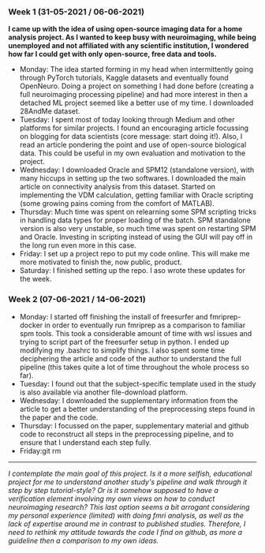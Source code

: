### Week 1 (31-05-2021 / 06-06-2021)

**I came up with the idea of using open-source imaging data for a home analysis project. As I wanted to keep busy with neuroimaging, while being unemployed and not affiliated with any scientific institution, I wondered how far I could get with only open-source, free data and tools.**

- Monday: The idea started forming in my head when intermittently going through PyTorch tutorials, Kaggle datasets and eventually found OpenNeuro. Doing a project on something I had done before (creating a full neuroimaging processing pipeline) and had more interest in then a detached ML project seemed like a better use of my time. I downloaded 28AndMe dataset.
- Tuesday: I spent most of today looking through Medium and other platforms for similar projects. I found an encouraging article focussing on blogging for data scientists (core message: start doing it!). Also, I read an article pondering the point and use of open-source biological data. This could be useful in my own evaluation and motivation to the project.
- Wednesday: I downloaded Oracle and SPM12 (standalone version), with many hiccups in setting up the two softwares. I downloaded the main article on connectivity analysis from this dataset. Started on implementing the VDM calculation, getting familiar with Oracle scripting (some growing pains coming from the comfort of MATLAB).
- Thursday: Much time was spent on relearning some SPM scripting tricks in handling data types for proper loading of the batch. SPM standalone version is also very unstable, so much time was spent on restarting SPM and Oracle. Investing in scripting instead of using the GUI will pay off in the long run even more in this case.
- Friday: I set up a project repo to put my code online. This will make me more motivated to finish the, now public, product.
- Saturday: I finished setting up the repo. I aso wrote these updates for the week.


### Week 2 (07-06-2021 / 14-06-2021)

- Monday: I started off finishing the install of freesurfer and fmriprep-docker in order to eventually run fmriprep as a comparison to familiar spm tools. This took a considerable amount of time with wsl issues and trying to script part of the freesurfer setup in python. I ended up modifying my .bashrc to simplify things. I also spent some time deciphering the article and code of the author to understand the full pipeline (this takes quite a lot of time throughout the whole process so far).
- Tuesday: I found out that the subject-specific template used in the study is also available via another file-download platform.
- Wednesday: I downloaded the supplementary information from the article to get a better understanding of the preprocessing steps found in the paper and the code.
- Thursday: I focussed on the paper, supplementary material and github code to reconstruct all steps in the preprocessing pipeline, and to ensure that I understand each step fully.
- Friday:git rm

*************************************************

_I contemplate the main goal of this project. Is it a more selfish, educational project for me to understand another study's pipeline and walk through it step by step tutorial-style? Or is it somehow supposed to have a verification element involving my own views on how to conduct neuroimaging research? This last option seems a bit arrogant considering my personal experience (limited) with doing fmri analysis, as well as the lack of expertise around me in contrast to published studies. Therefore, I need to rethink my attitude towards the code I find on github, as more a guideline then a comparison to my own ideas._
